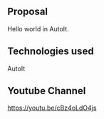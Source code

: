 
Proposal
-----------------------------------------------------------------------------------------
Hello world in AutoIt.

Technologies used
-----------------------------------------------------------------------------------------
AutoIt

Youtube Channel
-----------------------------------------------------------------------------------------
https://youtu.be/cBz4oLdO4js
